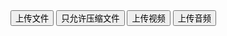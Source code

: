 <div class="layui-btn-container">
  <button type="button" class="layui-btn demo-class-accept" lay-options="{accept: 'file'}">
    <i class="layui-icon layui-icon-upload"></i> 
    上传文件
  </button>
  <button type="button" class="layui-btn demo-class-accept" lay-options="{
    accept: 'file',
    exts: 'zip|rar|7z'
  }">
    <i class="layui-icon layui-icon-upload"></i> 
    只允许压缩文件
  </button>
  <button type="button" class="layui-btn demo-class-accept" lay-options="{accept: 'video'}">
    <i class="layui-icon layui-icon-upload"></i> 
    上传视频
  </button>
  <button type="button" class="layui-btn demo-class-accept" lay-options="{accept: 'audio'}">
    <i class="layui-icon layui-icon-upload"></i>
    上传音频
  </button>
</div>

<!-- import layui -->
<script>
layui.use(function(){
  var upload = layui.upload;
  var layer = layui.layer;

  // 渲染
  upload.render({
    elem: '.demo-class-accept', // 绑定多个元素
    url: '', // 此处配置你自己的上传接口即可
    accept: 'file', // 普通文件
    done: function(res){
      layer.msg('上传成功');
      console.log(res);
    }
  });
});
</script>